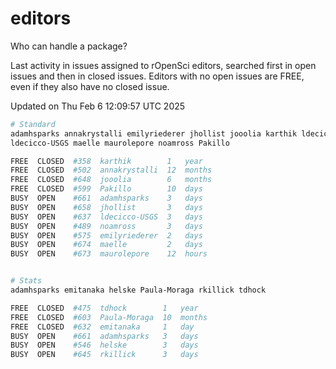 # editors

Who can handle a package?

Last activity in issues assigned to rOpenSci editors, searched first in open
issues and then in closed issues. Editors with no open issues are FREE, even if
they also have no closed issue.


Updated on Thu Feb 6 12:09:57 UTC 2025

```bash
# Standard
adamhsparks annakrystalli emilyriederer jhollist jooolia karthik ldecicco
ldecicco-USGS maelle maurolepore noamross Pakillo

FREE  CLOSED  #358  karthik        1   year
FREE  CLOSED  #502  annakrystalli  12  months
FREE  CLOSED  #648  jooolia        6   months
FREE  CLOSED  #599  Pakillo        10  days
BUSY  OPEN    #661  adamhsparks    3   days
BUSY  OPEN    #658  jhollist       3   days
BUSY  OPEN    #637  ldecicco-USGS  3   days
BUSY  OPEN    #489  noamross       3   days
BUSY  OPEN    #575  emilyriederer  2   days
BUSY  OPEN    #674  maelle         2   days
BUSY  OPEN    #673  maurolepore    12  hours


# Stats
adamhsparks emitanaka helske Paula-Moraga rkillick tdhock

FREE  CLOSED  #475  tdhock        1   year
FREE  CLOSED  #603  Paula-Moraga  10  months
FREE  CLOSED  #632  emitanaka     1   day
BUSY  OPEN    #661  adamhsparks   3   days
BUSY  OPEN    #546  helske        3   days
BUSY  OPEN    #645  rkillick      3   days
```
